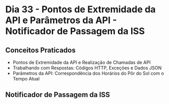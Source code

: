 # Dia 33 - Pontos de Extremidade da API e Parâmetros da API - Notificador de Passagem da ISS

## Conceitos Praticados

* Pontos de Extremidade da API e Realização de Chamadas de API
* Trabalhando com Respostas: Códigos HTTP, Exceções e Dados JSON
* Parâmetros da API: Correspondência dos Horários do Pôr do Sol com o Tempo Atual

## Notificador de Passagem da ISS
